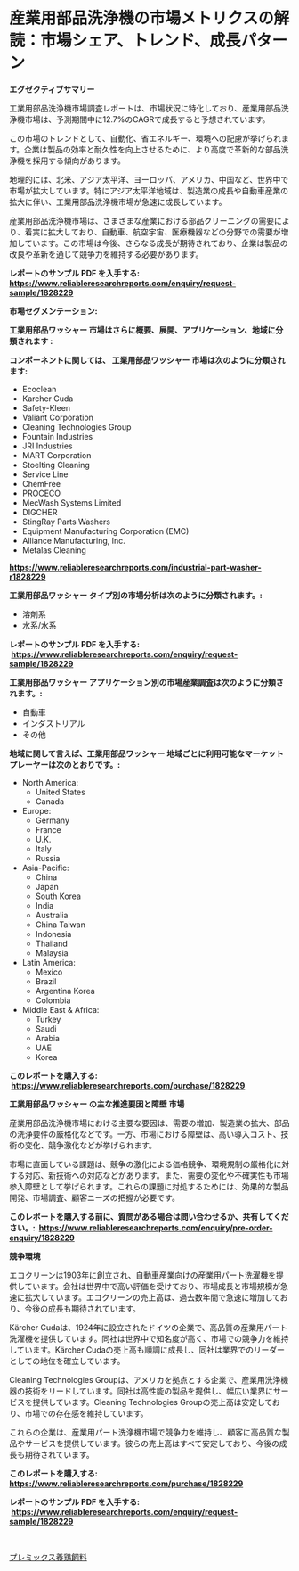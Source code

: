 <p><h1>産業用部品洗浄機の市場メトリクスの解読：市場シェア、トレンド、成長パターン</h1></p><p><strong>エグゼクティブサマリー</strong></p>
<p><p>工業用部品洗浄機市場調査レポートは、市場状況に特化しており、産業用部品洗浄機市場は、予測期間中に12.7%のCAGRで成長すると予想されています。</p><p>この市場のトレンドとして、自動化、省エネルギー、環境への配慮が挙げられます。企業は製品の効率と耐久性を向上させるために、より高度で革新的な部品洗浄機を採用する傾向があります。</p><p>地理的には、北米、アジア太平洋、ヨーロッパ、アメリカ、中国など、世界中で市場が拡大しています。特にアジア太平洋地域は、製造業の成長や自動車産業の拡大に伴い、工業用部品洗浄機市場が急速に成長しています。</p><p>産業用部品洗浄機市場は、さまざまな産業における部品クリーニングの需要により、着実に拡大しており、自動車、航空宇宙、医療機器などの分野での需要が増加しています。この市場は今後、さらなる成長が期待されており、企業は製品の改良や革新を通じて競争力を維持する必要があります。</p></p>
<p><strong>レポートのサンプル PDF を入手する: <a href="https://www.reliableresearchreports.com/enquiry/request-sample/1828229">https://www.reliableresearchreports.com/enquiry/request-sample/1828229</a></strong></p>
<p><strong>市場セグメンテーション:</strong></p>
<p><strong> 工業用部品ワッシャー 市場はさらに概要、展開、アプリケーション、地域に分類されます :</strong></p>
<p><strong>コンポーネントに関しては、 工業用部品ワッシャー 市場は次のように分類されます: &nbsp;</strong></p>
<p><ul><li>Ecoclean</li><li>Karcher Cuda</li><li>Safety-Kleen</li><li>Valiant Corporation</li><li>Cleaning Technologies Group</li><li>Fountain Industries</li><li>JRI Industries</li><li>MART Corporation</li><li>Stoelting Cleaning</li><li>Service Line</li><li>ChemFree</li><li>PROCECO</li><li>MecWash Systems Limited</li><li>DIGCHER</li><li>StingRay Parts Washers</li><li>Equipment Manufacturing Corporation (EMC)</li><li>Alliance Manufacturing, Inc.</li><li>Metalas Cleaning</li></ul></p>
<p><strong><a href="https://www.reliableresearchreports.com/industrial-part-washer-r1828229">https://www.reliableresearchreports.com/industrial-part-washer-r1828229</a></strong></p>
<p><strong> 工業用部品ワッシャー タイプ別の市場分析は次のように分類されます。:</strong></p>
<p><ul><li>溶剤系</li><li>水系/水系</li></ul></p>
<p><strong>レポートのサンプル PDF を入手する: &nbsp;<a href="https://www.reliableresearchreports.com/enquiry/request-sample/1828229">https://www.reliableresearchreports.com/enquiry/request-sample/1828229</a></strong></p>
<p><strong> 工業用部品ワッシャー アプリケーション別の市場産業調査は次のように分類されます。:</strong></p>
<p><ul><li>自動車</li><li>インダストリアル</li><li>その他</li></ul></p>
<p><strong>地域に関して言えば、工業用部品ワッシャー 地域ごとに利用可能なマーケットプレーヤーは次のとおりです。:</strong></p>
<p><ul>
    <li>
        North America:
        <ul>
            <li>United States</li>
            <li>Canada</li>
        </ul>
    </li>
    <li>
        Europe:
        <ul>
            <li>Germany</li>
            <li>France</li>
            <li>U.K.</li>
            <li>Italy</li>
            <li>Russia</li>
        </ul>
    </li>
    <li>
        Asia-Pacific:
        <ul>
            <li>China</li>
            <li>Japan</li>
            <li>South Korea</li>
            <li>India</li>
            <li>Australia</li>
            <li>China Taiwan</li>
            <li>Indonesia</li>
            <li>Thailand</li>
            <li>Malaysia</li>
        </ul>
    </li>
    <li>
        Latin America:
        <ul>
            <li>Mexico</li>
            <li>Brazil</li>
            <li>Argentina Korea</li>
            <li>Colombia</li>
        </ul>
    </li>
    <li>
        Middle East & Africa:
        <ul>
            <li>Turkey</li>
            <li>Saudi</li>
            <li>Arabia</li>
            <li>UAE</li>
            <li>Korea</li>
        </ul>
    </li>
    </ul></p>
<p><strong>このレポートを購入する: &nbsp;<a href="https://www.reliableresearchreports.com/purchase/1828229">https://www.reliableresearchreports.com/purchase/1828229</a></strong></p>
<p><strong>工業用部品ワッシャー の主な推進要因と障壁 市場</strong></p>
<p><p>産業用部品洗浄機市場における主要な要因は、需要の増加、製造業の拡大、部品の洗浄要件の厳格化などです。一方、市場における障壁は、高い導入コスト、技術の変化、競争激化などが挙げられます。</p><p>市場に直面している課題は、競争の激化による価格競争、環境規制の厳格化に対する対応、新技術への対応などがあります。また、需要の変化や不確実性も市場参入障壁として挙げられます。これらの課題に対処するためには、効果的な製品開発、市場調査、顧客ニーズの把握が必要です。</p></p>
<p><strong>このレポートを購入する前に、質問がある場合は問い合わせるか、共有してください。:&nbsp; <a href="https://www.reliableresearchreports.com/enquiry/pre-order-enquiry/1828229">https://www.reliableresearchreports.com/enquiry/pre-order-enquiry/1828229</a></strong></p>
<p><strong>競争環境</strong></p>
<p><p>エコクリーンは1903年に創立され、自動車産業向けの産業用パート洗濯機を提供しています。会社は世界中で高い評価を受けており、市場成長と市場規模が急速に拡大しています。エコクリーンの売上高は、過去数年間で急速に増加しており、今後の成長も期待されています。</p><p>Kärcher Cudaは、1924年に設立されたドイツの企業で、高品質の産業用パート洗濯機を提供しています。同社は世界中で知名度が高く、市場での競争力を維持しています。Kärcher Cudaの売上高も順調に成長し、同社は業界でのリーダーとしての地位を確立しています。</p><p>Cleaning Technologies Groupは、アメリカを拠点とする企業で、産業用洗浄機器の技術をリードしています。同社は高性能の製品を提供し、幅広い業界にサービスを提供しています。Cleaning Technologies Groupの売上高は安定しており、市場での存在感を維持しています。</p><p>これらの企業は、産業用パート洗浄機市場で競争力を維持し、顧客に高品質な製品やサービスを提供しています。彼らの売上高はすべて安定しており、今後の成長も期待されています。</p></p>
<p><strong>このレポートを購入する: &nbsp; <a href="https://www.reliableresearchreports.com/purchase/1828229">https://www.reliableresearchreports.com/purchase/1828229</a></strong></p>
<p><strong>レポートのサンプル PDF を入手する: &nbsp;<a href="https://www.reliableresearchreports.com/enquiry/request-sample/1828229">https://www.reliableresearchreports.com/enquiry/request-sample/1828229</a></strong><strong></strong></p>
<p>&nbsp;</p>
<p><p><a href="https://github.com/nemesis2824/Market-Research-Report-List-1/blob/main/612363032467.md">プレミックス養鶏飼料</a></p></p>